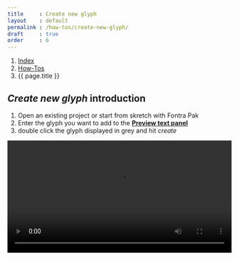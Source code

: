 ```yaml
---
title     : Create new glyph
layout    : default
permalink : /how-tos/create-new-glyph/
draft     : true
order     : 6
---
```


<nav aria-label="breadcrumb">
  <ol class="breadcrumb small">
    <li class="breadcrumb-item"><a href="{{ site.url }}">Index</a></li>
    <li class="breadcrumb-item"><a href="../../how-tos">How-Tos</a></li>
    <li class="breadcrumb-item active" aria-current="page">{{ page.title }}</li>
  </ol>
</nav>

*Create new glyph* introduction
-------

1. Open an existing project or start from skretch with Fontra Pak
2. Enter the glyph you want to add to the <a href='../../reference/panels/preview-text'>**Preview text panel**</a>
3. double click the glyph displayed in grey and hit *create*

<video src="{{ site.url }}/videos/create_new_glyph.mp4" controls="controls" style="width: 100%; max-width: 600px">
</video>


[UFO]: #
[designspace]: #
